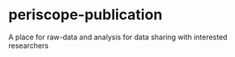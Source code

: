 # periscope-publication
A place for raw-data and analysis for data sharing with interested researchers
